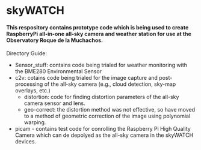 # skyWATCH
#### This respository contains prototype code which is being used to create RaspberryPi all-in-one all-sky camera and weather station for use at the Observatory Roque de la Muchachos. 

Directory Guide:
- Sensor_stuff: contains code being trialed for weather monitoring with the BME280 Environmental Sensor
- c2v: cotains code being trialed for the image capture and post-processing of the all-sky camera (e.g., cloud detection, sky-map overlays, etc.)
  - distortion: code for finding distortion parameters of the all-sky camera sensor and lens.
  - geo-correct: the distortion method was not effective, so have moved to a method of geometric correction of the image using polynomial warping.
- picam - contains test code for conrolling the Raspberry Pi High Quality Camera which can de depolyed as the all-sky camera in the skyWATCH devices.

